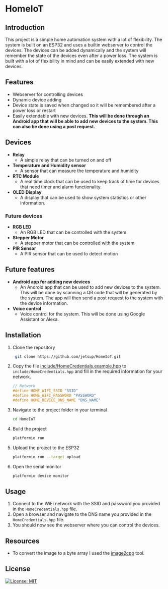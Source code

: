 # HomeIoT

## Introduction

This project is a simple home automation system with a lot of flexibility. The system is built on an ESP32 and uses a builtin webserver to control the devices. The devices can be added dynamically and the system will remember the state of the devices even after a power loss. The system is built with a lot of flexibility in mind and can be easily extended with new devices.

## Features

-   Webserver for controlling devices
-   Dynamic device adding
-   Device state is saved when changed so it will be remembered after a power loss or restart
-   Easily extendable with new devices. **This will be done through an Android app that will be able to add new devices to the system. This can also be done using a post request.**

## Devices

-   **Relay**
    -   A simple relay that can be turned on and off
-   **Temperature and Humidity sensor**
    -   A sensor that can measure the temperature and humidity
-   **RTC Module**
    -   A real time clock that can be used to keep track of time for devices that need timer and alarm functionality.
-   **OLED Display**
    -   A display that can be used to show system statistics or other information.

### Future devices

-   **RGB LED**
    -   An RGB LED that can be controlled with the system
-   **Stepper Motor**
    -   A stepper motor that can be controlled with the system
-   **PIR Sensor**
    -   A PIR sensor that can be used to detect motion

## Future features

-   **Android app for adding new devices**
    -   An Android app that can be used to add new devices to the system. This will be done by scanning a QR code that will be generated by the system. The app will then send a post request to the system with the device information.
-   **Voice control**
    -   Voice control for the system. This will be done using Google Assistant or Alexa.

## Installation

1. Clone the repository
    ```bash
     git clone https://github.com/jetsup/HomeIoT.git
    ```
2. Copy the file [include/HomeCredentials.example.hpp](include/HomeCredentials.example.hpp) to `include/HomeCredentials.hpp` and fill in the required information for your network.
    ```cpp
    // Network
    #define HOME_WIFI_SSID "SSID"
    #define HOME_WIFI_PASSWORD "PASSWORD"
    #define HOME_DEVICE_DNS_NAME "DNS_NAME"
    ```
3. Navigate to the project folder in your terminal
    ```bash
    cd HomeIoT
    ```
4. Build the project
    ```bash
    platformio run
    ```
5. Upload the project to the ESP32
    ```bash
    platformio run --target upload
    ```
6. Open the serial monitor
    ```bash
    platformio device monitor
    ```

## Usage

1. Connect to the WiFi network with the SSID and password you provided in the `HomeCredentials.hpp` file.
2. Open a browser and navigate to the DNS name you provided in the `HomeCredentials.hpp` file.
3. You should now see the webserver where you can control the devices.

## Resources

-   To convert the image to a byte array I used the [image2cpp](https://javl.github.io/image2cpp/) tool.

## License

[![License: MIT](https://img.shields.io/badge/License-MIT-yellow.svg)](https://opensource.org/licenses/MIT)
